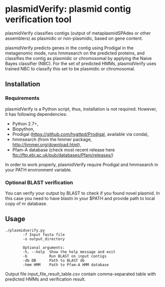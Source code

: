 

# plasmidVerify: plasmid contig verification tool

plasmidVerify classifies contigs (output of metaplasmidSPAdes or other assemblers) as plasmidic or non-plasmidic, based on gene content. 


plasmidVerify predicts genes in the contig using Prodigal in the metagenomic mode, runs hmmsearch on the predicted proteins, 
and classifies the contig as plasmidic or chromosomal by applying the Naive Bayes classifier (NBC). 
For the set of predicted HMMs, plasmidVerify uses trained NBC to classify this set to be plasmidic or chromosomal. 


## Installation

### Requirements

plasmidVerify is a Python script, thus, installation is not required. However, it has following dependencies:

* Python 2.7+,
* Biopython,
* Prodigal (https://github.com/hyattpd/Prodigal, available via conda),
* hmmsearch (from the hmmer package, http://hmmer.org/download.html),
* Pfam-A database (check most recent release here ftp://ftp.ebi.ac.uk/pub/databases/Pfam/releases/)

In order to work properly, plasmidVerify require Prodigal and hmmsearch in your PATH environment variable.


### Optional BLAST verification

You can verify your output by BLAST to check if you found novel plasmid. In this case you need to have blastn in your $PATH and provide path to local copy of nr database. 

## Usage 

    ./plasmidverify.py 
            -f Input fasta file
            -o output_directory 

            Optional arguments:
            -h, --help  Show the help message and exit
            -b          Run BLAST on input contigs
            -db DB      Path to BLAST db
            -hmm HMM    Path to Pfam-A HMM database


Output file input_file_result_table.csv contain comma-separated table with predicted HMMs and verification result.

